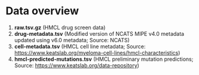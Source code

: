 # Data overview

1. **raw.tsv.gz** (HMCL drug screen data)
2. **drug-metadata.tsv** (Modified version of NCATS MIPE v4.0 metadata updated using v6.0 metadata; Source: NCATS)
3. **cell-metadata.tsv** (HMCL cell line metadata; Source: https://www.keatslab.org/myeloma-cell-lines/hmcl-characteristics)
4. **hmcl-predicted-mutations.tsv** (HMCL preliminary mutation predictions; Source: https://www.keatslab.org/data-repository)
